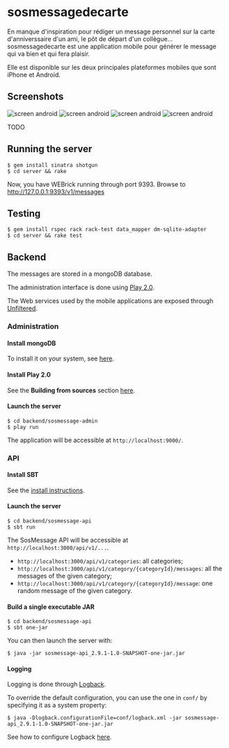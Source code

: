 # sosmessagedecarte
En manque d'inspiration pour rédiger un message personnel sur la carte d'anniverssaire d'un ami, le pôt de départ d'un collègue... sosmessagedecarte est une application mobile pour générer le message qui va bien et qui fera plaisir.

Elle est disponible sur les deux principales plateformes mobiles que sont iPhone et Android.

## Screenshots
![screen android](https://github.com/ccouturi/sosmessagedecarte/raw/master/android/screenshots/pot.png)
![screen android](https://github.com/ccouturi/sosmessagedecarte/raw/master/android/screenshots/anniv.png)
![screen android](https://github.com/ccouturi/sosmessagedecarte/raw/master/android/screenshots/mariage.png)
![screen android](https://github.com/ccouturi/sosmessagedecarte/raw/master/android/screenshots/merci.png)

TODO 
## Running the server
	$ gem install sinatra shotgun
	$ cd server && rake 

  Now, you have WEBrick running through port 9393. 
  Browse to http://127.0.0.1:9393/v1/messages
  
	
## Testing
	$ gem install rspec rack rack-test data_mapper dm-sqlite-adapter
	$ cd server && rake test
	

## Backend

The messages are stored in a mongoDB database.

The administration interface is done using [Play 2.0](http://www.playframework.org/2.0).

The Web services used by the mobile applications are exposed through [Unfiltered](https://github.com/unfiltered/unfiltered).

### Administration

#### Install mongoDB

To install it on your system, see [here](http://www.mongodb.org/display/DOCS/Quickstart).

#### Install Play 2.0

See the **Building from sources** section [here](https://github.com/playframework/Play20/wiki/Installing).

#### Launch the server

	$ cd backend/sosmessage-admin
	$ play run

The application will be accessible at `http://localhost:9000/`.

### API

#### Install SBT

See the [install instructions](https://github.com/harrah/xsbt/wiki/Getting-Started-Setup).

#### Launch the server

	$ cd backend/sosmessage-api
	$ sbt run
	
The SosMessage API will be accessible at `http://localhost:3000/api/v1/...`.

* `http://localhost:3000/api/v1/categories`: all categories;
* `http://localhost:3000/api/v1/category/{categoryId}/messages`: all the messages of the given category;
* `http://localhost:3000/api/v1/category/{categoryId}/message`: one random message of the given category.

#### Build a single executable JAR

	$ cd backend/sosmessage-api
	$ sbt one-jar

You can then launch the server with:

	$ java -jar sosmessage-api_2.9.1-1.0-SNAPSHOT-one-jar.jar

#### Logging

Logging is done through [Logback](http://logback.qos.ch/).

To override the default configuration, you can use the one in `conf/` by specifying it as a system property:

	$ java -Dlogback.configurationFile=conf/logback.xml -jar sosmessage-api_2.9.1-1.0-SNAPSHOT-one-jar.jar

See how to configure Logback [here](http://logback.qos.ch/manual/configuration.html).